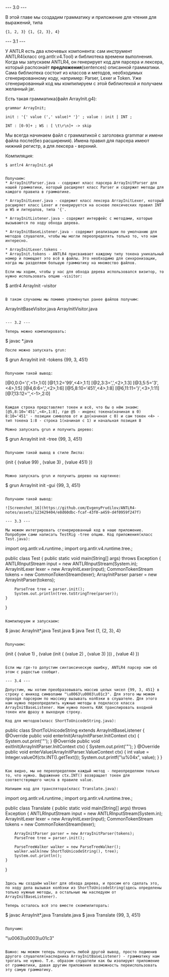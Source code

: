 
--- 3.0 ---

В этой главе мы создадим грамматику и приложение для чтения для выражений, типа

```
{1, 2, 3} {1, {2, 3}, 4}
```

--- 3.1 ---

У ANTLR есть два ключевых компонента: сам инструмент ANTLR4(класс org.antlr.v4.Tool) и библиотека времени выполнения. Когда мы запускаем ANTLR4, он генерирует код для парсера и лексера, который распознаёт **предложения**(sentences) описанной грамматики. Сама библиотека состоит из классов и методов, необходимых сгенерированному коду, например: Parser, Lexer и Token. Уже сгенерированный код мы компилируем с этой библиотекой и получаем желанный jar.

Есть такая грамматика(файл ArrayInit.g4):

```
grammar ArrayInit;

init : '{' value (',' value)* '}' ; value : init | INT ;

INT : [0-9]+ ; WS : [ \t\r\n]+ -> skip
```

Мы всегда начинаем файл с грамматикой с заголовка grammar и имени файла после(без расширения). Имена правил для парсера имеют нижний регистр, а для лексера - верхний.

Компиляция: 

```
$ antlr4 ArrayInit.g4 


Получаем:
* ArrayInitParser.java - содержит класс парсера ArrayInitParser для нашей грамматики, который расширяет класс Parser и содержит методы для каждого правила в грамматике.

* ArrayInitLexer.java - содержит класс лексера ArrayInitLexer, который расширяет класс Lexer и генерируется на основе лексических правил INT и WS и литералов, типа '{'.

* ArrayInitListener.java - содержит интерфейс с методами, которые вызываются по ходу обхода дерева.

* ArrayInitBaseListener.java - содержит реализации по умолчанию для методов слушателя, чтобы мы могли переопределять только то, что нам интересно.

* ArrayInitLexer.tokens - 
* ArrayInit.tokens - ANTLR4 присваивает каждому типу токена уникальный номер и помещает это всё в файлы. Это необходимо для синхронизации, когда мы разделяем большую грамматику на множество файлов.

Если мы ходим, чтобы у нас для обхода дерева использовался визитор, то нужно использовать опцию -visitor: 

```
$ antlr4 ArrayInit -visitor
```

В таком случаемы мы помимо упомянутых ранее файлов получим:

```
ArrayInitBaseVisitor.java
ArrayInitVisitor.java
```

--- 3.2 ---

Теперь можно компилировать:

```
$ javac *.java 
```
После можно запускать grun: 

```
$ grun ArrayInit init -tokens
{99, 3, 451}
```

Получаем такой вывод: 

```
[@0,0:0='{',<1>,1:0]
[@1,1:2='99',<4>,1:1]
[@2,3:3=',',<2>,1:3]
[@3,5:5='3',<4>,1:5]
[@4,6:6=',',<2>,1:6]
[@5,8:10='451',<4>,1:8]
[@6,11:11='}',<3>,1:11]
[@7,13:12='',<-1>,2:0]
```

Каждая строка представляет токен и всё, что бы о нём знаем: [@5,8:10='451',<4>,1:8], где @5 - индекс токена(начиная в 0) 8:10='451' - позиции символов от и до(начиная с 0) и сам токен <4> - тип токена 1:8 - строка 1(начиная с 1) и начальная позиция 8

Можно запускать grun и получить дерево: 

```
$ grun ArrayInit init -tree
{99, 3, 451}
```

Получаем такой вывод в стиле Лиспа: 

```
(init { (value 99) , (value 3) , (value 451) })
```

Можно запускать grun и получить дерево на картинке: 

```
$ grun ArrayInit init -gui
{99, 3, 451}
```

Получаем такой вывод:

![Screenshot_16](https://github.com/EvgenyPrudilov/ANTLR4-notes/assets/123429404/e8d60dbc-fcaf-43f0-a459-d4f0959f247f)

--- 3.3 ---

Мы можем интегрировать сгенерированный код в наше приложение. Попробуем сами написать TestRig -tree опцию. Код приложения(класс Test.java):

```
import org.antlr.v4.runtime.; import org.antlr.v4.runtime.tree.;

public class Test { 
    public static void main(String[] args) throws Exception { 
        ANTLRInputStream input = new ANTLRInputStream(System.in);
        ArrayInitLexer lexer = new ArrayInitLexer(input);
        CommonTokenStream tokens = new CommonTokenStream(lexer);
        ArrayInitParser parser = new ArrayInitParser(tokens);
        
        ParseTree tree = parser.init();
        System.out.println(tree.toStringTree(parser));
    }
}
```

Компилируем и запускаем:

```
$ javac ArrayInit*.java Test.java 
$ java Test 
{1, {2, 3}, 4} 
```

Получаем:

```
(init { (value 1) , (value (init { (value 2) , (value 3) })) , (value 4) })
```

Если мы где-то допустим синтаксическую ошибку, ANTLR4 парсер нам об этом с радостью сообщит.

--- 3.4 ---

Допустим, мы хотим преобразовывать массив целых чисел {99, 3, 451} в строку с юникод символами "\u0063\u0003\u01c3". Для этого мы можем проходя парсером по массиву вызывать колбэки в слушателе. Для этого нам нужно переопределить нужные методы в подклассе класса ArrayInitBaseListener. Нам нужно понять КАК транслировать входной токен или фразу в выходную строку.

Код для методов(класс ShortToUnicodeString.java):

```
public class ShortToUnicodeString extends ArrayInitBaseListener {
    @Override
    public void enterInit(ArrayInitParser.InitContext ctx) {
        System.out.print('"');
    }
    @Override
    public void exitInit(ArrayInitParser.InitContext ctx) {
        System.out.print('"');
    }
    @Override
    public void enterValue(ArrayInitParser.ValueContext ctx) {
        int value = Integer.valueOf(ctx.INT().getText());
        System.out.printf("\\u%04x", value);
    }
}
```

Как видно, мы не переопределяем каждый метод - переопределяем только то, что нужно. Выражение ctx.INT() возвращает токен для соответствующего числа в правиле value.

Напишем код для транслятора(класс Translate.java):

```
import org.antlr.v4.runtime.; import org.antlr.v4.runtime.tree.;

public class Translate { 
    public static void main(String[] args) throws Exception { 
        ANTLRInputStream input = new ANTLRInputStream(System.in); 
        ArrayInitLexer lexer = new ArrayInitLexer(input); 
        CommonTokenStream tokens = new CommonTokenStream(lexer);
        
        ArrayInitParser parser = new ArrayInitParser(tokens);
        ParseTree tree = parser.init();
        
        ParseTreeWalker walker = new ParseTreeWalker();
        walker.walk(new ShortToUnicodeString(), tree);
        System.out.println();
    }
}
```

Здесь мы создаём walker для обхода дерева, и просим его сделать это, по ходу дела вызывая колбэки из ShortToUnicodeString(здесь определены только нужные методы, а остальные мы наследуем от ArrayInitBaseListener).

Теперь осталось всё это вместе скомпилиторать:

```
$ javac ArrayInit*.java Translate.java 
$ java Translate {99, 3, 451} 
```

Получим:

```
"\u0063\u0003\u01c3"
```

Важно: мы можем теперь получить любой другой вывод, просто подменив другого слушателя(наследника ArrayInitBaseListener) - грамматику нам трогать не нужно. Т.е. образом слушатели как бы изолируют приложение от грамматики, давая другим приложения возможность переиспользовать эту самую грамматику.
